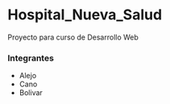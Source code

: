 # Hospital_Nueva_Salud
 Proyecto para curso de Desarrollo Web

 ### Integrantes
 - Alejo
 - Cano
 - Bolivar
